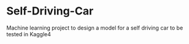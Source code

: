 # Self-Driving-Car
Machine learning project to design a model for a self driving car to be tested in Kaggle4
